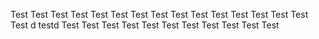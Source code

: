 
Test
Test
Test
Test
Test
Test
Test
Test
Test
Test
Test
Test
Test
Test
Test
Test
d
testd
Test
Test
Test
Test
Test
Test
Test
Test
Test
Test
Test
